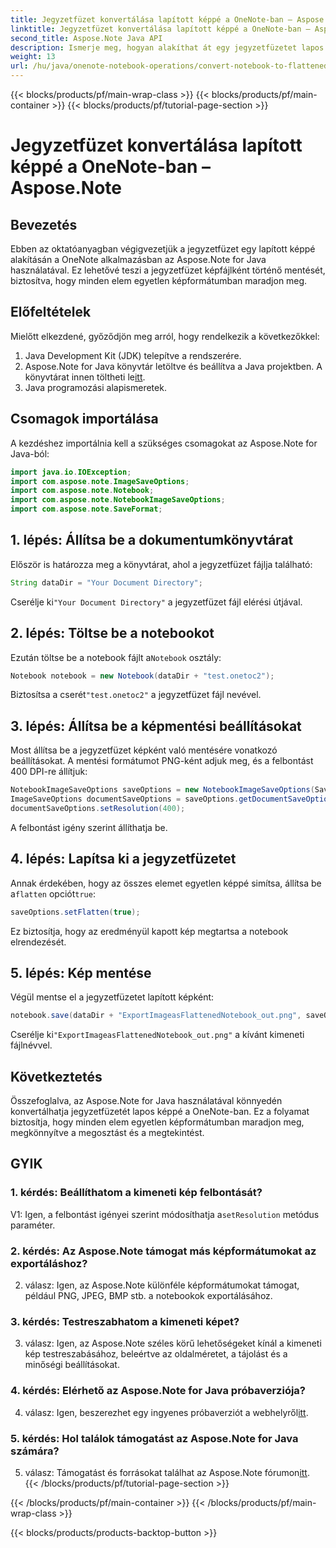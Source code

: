 ```yaml
---
title: Jegyzetfüzet konvertálása lapított képpé a OneNote-ban – Aspose.Note
linktitle: Jegyzetfüzet konvertálása lapított képpé a OneNote-ban – Aspose.Note
second_title: Aspose.Note Java API
description: Ismerje meg, hogyan alakíthat át egy jegyzetfüzetet lapos képpé a OneNote-ban az Aspose.Note for Java használatával. Könnyedén megőrizheti az összes elemet egyetlen képfájlban.
weight: 13
url: /hu/java/onenote-notebook-operations/convert-notebook-to-flattened-image/
---
```


{{< blocks/products/pf/main-wrap-class >}}
{{< blocks/products/pf/main-container >}}
{{< blocks/products/pf/tutorial-page-section >}}

# Jegyzetfüzet konvertálása lapított képpé a OneNote-ban – Aspose.Note

## Bevezetés

Ebben az oktatóanyagban végigvezetjük a jegyzetfüzet egy lapított képpé alakításán a OneNote alkalmazásban az Aspose.Note for Java használatával. Ez lehetővé teszi a jegyzetfüzet képfájlként történő mentését, biztosítva, hogy minden elem egyetlen képformátumban maradjon meg.

## Előfeltételek

Mielőtt elkezdené, győződjön meg arról, hogy rendelkezik a következőkkel:

1. Java Development Kit (JDK) telepítve a rendszerére.
2.  Aspose.Note for Java könyvtár letöltve és beállítva a Java projektben. A könyvtárat innen töltheti le[itt](https://releases.aspose.com/note/java/).
3. Java programozási alapismeretek.

## Csomagok importálása

A kezdéshez importálnia kell a szükséges csomagokat az Aspose.Note for Java-ból:

```java
import java.io.IOException;
import com.aspose.note.ImageSaveOptions;
import com.aspose.note.Notebook;
import com.aspose.note.NotebookImageSaveOptions;
import com.aspose.note.SaveFormat;
```

## 1. lépés: Állítsa be a dokumentumkönyvtárat

Először is határozza meg a könyvtárat, ahol a jegyzetfüzet fájlja található:

```java
String dataDir = "Your Document Directory";
```

 Cserélje ki`"Your Document Directory"` a jegyzetfüzet fájl elérési útjával.

## 2. lépés: Töltse be a notebookot

 Ezután töltse be a notebook fájlt a`Notebook` osztály:

```java
Notebook notebook = new Notebook(dataDir + "test.onetoc2");
```

 Biztosítsa a cserét`"test.onetoc2"` a jegyzetfüzet fájl nevével.

## 3. lépés: Állítsa be a képmentési beállításokat

Most állítsa be a jegyzetfüzet képként való mentésére vonatkozó beállításokat. A mentési formátumot PNG-ként adjuk meg, és a felbontást 400 DPI-re állítjuk:

```java
NotebookImageSaveOptions saveOptions = new NotebookImageSaveOptions(SaveFormat.Png);
ImageSaveOptions documentSaveOptions = saveOptions.getDocumentSaveOptions();
documentSaveOptions.setResolution(400);
```

A felbontást igény szerint állíthatja be.

## 4. lépés: Lapítsa ki a jegyzetfüzetet

Annak érdekében, hogy az összes elemet egyetlen képpé simítsa, állítsa be a`flatten` opciót`true`:

```java
saveOptions.setFlatten(true);
```

Ez biztosítja, hogy az eredményül kapott kép megtartsa a notebook elrendezését.

## 5. lépés: Kép mentése

Végül mentse el a jegyzetfüzetet lapított képként:

```java
notebook.save(dataDir + "ExportImageasFlattenedNotebook_out.png", saveOptions);
```

 Cserélje ki`"ExportImageasFlattenedNotebook_out.png"` a kívánt kimeneti fájlnévvel.

## Következtetés

Összefoglalva, az Aspose.Note for Java használatával könnyedén konvertálhatja jegyzetfüzetét lapos képpé a OneNote-ban. Ez a folyamat biztosítja, hogy minden elem egyetlen képformátumban maradjon meg, megkönnyítve a megosztást és a megtekintést.

## GYIK

### 1. kérdés: Beállíthatom a kimeneti kép felbontását?

 V1: Igen, a felbontást igényei szerint módosíthatja a`setResolution` metódus paraméter.

### 2. kérdés: Az Aspose.Note támogat más képformátumokat az exportáláshoz?

2. válasz: Igen, az Aspose.Note különféle képformátumokat támogat, például PNG, JPEG, BMP stb. a notebookok exportálásához.

### 3. kérdés: Testreszabhatom a kimeneti képet?

3. válasz: Igen, az Aspose.Note széles körű lehetőségeket kínál a kimeneti kép testreszabásához, beleértve az oldalméretet, a tájolást és a minőségi beállításokat.

### 4. kérdés: Elérhető az Aspose.Note for Java próbaverziója?

 4. válasz: Igen, beszerezhet egy ingyenes próbaverziót a webhelyről[itt](https://releases.aspose.com/).

### 5. kérdés: Hol találok támogatást az Aspose.Note for Java számára?

 5. válasz: Támogatást és forrásokat találhat az Aspose.Note fórumon[itt](https://forum.aspose.com/c/note/28).
{{< /blocks/products/pf/tutorial-page-section >}}

{{< /blocks/products/pf/main-container >}}
{{< /blocks/products/pf/main-wrap-class >}}

{{< blocks/products/products-backtop-button >}}
